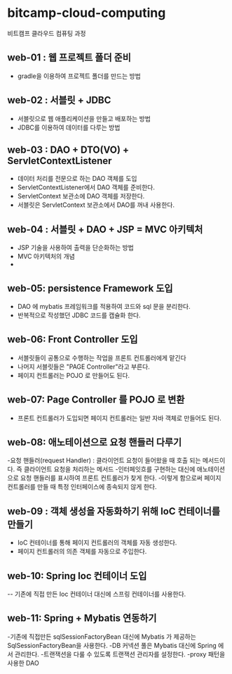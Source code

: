 # bitcamp-cloud-computing
비트캠프 클라우드 컴퓨팅 과정

## web-01 : 웹 프로젝트 폴더 준비
- gradle을 이용하여 프로젝트 폴더를 만드는 방법 

## web-02 : 서블릿 + JDBC
- 서블릿으로 웹 애플리케이션을 만들고 배포하는 방법
- JDBC를 이용하여 데이터를 다루는 방법

## web-03 : DAO + DTO(VO) + ServletContextListener
- 데이터 처리를 전문으로 하는 DAO 객체를 도입
- ServletContextListener에서 DAO 객체를 준비한다.
- ServletContext 보관소에 DAO 객체를 저장한다.
- 서블릿은 ServletContext 보관소에서 DAO를 꺼내 사용한다.

## web-04 : 서블릿 + DAO + JSP = MVC 아키텍처
- JSP 기술을 사용하여 출력을 단순화하는 방법
- MVC 아키텍처의 개념 
-
## web-05: persistence Framework 도입
- DAO 에 mybatis 프레임워크를 적용하여 코드와 sql 문을 분리한다.
- 반복적으로 작성했던 JDBC 코드를 캡슐화 한다.

## web-06: Front Controller 도입
- 서블릿들이 공통으로 수행하는 작업을 프론트 컨트롤러에게 맡긴다
- 나머지 서블릿들은 "PAGE Controller"라고 부른다.
- 페이지 컨트롤러는 POJO 로 만들어도 된다.
## web-07: Page Controller 를 POJO 로 변환
- 프론트 컨트롤러가 도입되면 페이지 컨트롤러는 일반 자바 객체로 만들어도 된다. 

## web-08: 애노테이션으로 요청 핸들러 다루기
-요청 핸들러(request Handler) : 클라이언트 요청이 들어왔을 때
호출 되는 메서드이다.  즉 클라이언트 요청을 처리하는 메서드
-인터페잇흐를 구현하는 대신에 애노테이션으로 요청 핸들러를 
표시하여 프론트 컨트롤러가 찾게 한다.
-이렇게 함으로써 페이지 컨트롤러를 만들 때 특정 인터페이스에 
종속되지 않게 한다.
## web-09 : 객체 생성을 자동화하기 위해 IoC 컨테이너를 만들기
- IoC 컨테이너를 통해 페이지 컨트롤러의 객체를 자동 생성한다.
- 페이지 컨트롤러의 의존 객체를 자동으로 주입한다.
## web-10: Spring Ioc 컨테이너 도입
-- 기존에 직접 만든 Ioc 컨테이너 대신에 스프링 컨테이너를 사용한다.
## web-11: Spring + Mybatis 연동하기
-기존에 직접만든 sqlSessionFactoryBean 대신에 Mybatis 가
제공하는 SqlSessionFactoryBean을 사용한다.
-DB 커넥션 풀은 Mybatis 대신에 Spring 에서 관리한다.
-트랜잭션을 다룰 수 있도록 트랜잭션 관리자를 설정한다.
-proxy 패턴을 사용한 DAO 
